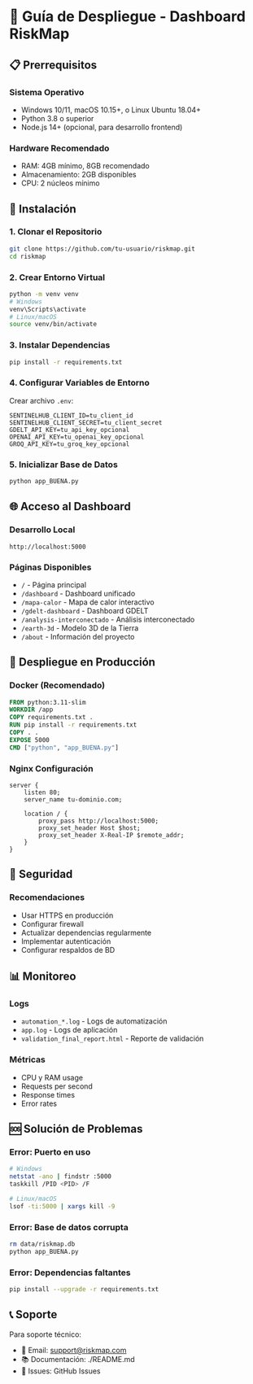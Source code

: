 # 🚀 Guía de Despliegue - Dashboard RiskMap

## 📋 Prerrequisitos

### Sistema Operativo
- Windows 10/11, macOS 10.15+, o Linux Ubuntu 18.04+
- Python 3.8 o superior
- Node.js 14+ (opcional, para desarrollo frontend)

### Hardware Recomendado
- RAM: 4GB mínimo, 8GB recomendado
- Almacenamiento: 2GB disponibles
- CPU: 2 núcleos mínimo

## 🔧 Instalación

### 1. Clonar el Repositorio
```bash
git clone https://github.com/tu-usuario/riskmap.git
cd riskmap
```

### 2. Crear Entorno Virtual
```bash
python -m venv venv
# Windows
venv\Scripts\activate
# Linux/macOS
source venv/bin/activate
```

### 3. Instalar Dependencias
```bash
pip install -r requirements.txt
```

### 4. Configurar Variables de Entorno
Crear archivo `.env`:
```env
SENTINELHUB_CLIENT_ID=tu_client_id
SENTINELHUB_CLIENT_SECRET=tu_client_secret
GDELT_API_KEY=tu_api_key_opcional
OPENAI_API_KEY=tu_openai_key_opcional
GROQ_API_KEY=tu_groq_key_opcional
```

### 5. Inicializar Base de Datos
```bash
python app_BUENA.py
```

## 🌐 Acceso al Dashboard

### Desarrollo Local
```
http://localhost:5000
```

### Páginas Disponibles
- `/` - Página principal
- `/dashboard` - Dashboard unificado
- `/mapa-calor` - Mapa de calor interactivo
- `/gdelt-dashboard` - Dashboard GDELT
- `/analysis-interconectado` - Análisis interconectado
- `/earth-3d` - Modelo 3D de la Tierra
- `/about` - Información del proyecto

## 🚀 Despliegue en Producción

### Docker (Recomendado)
```dockerfile
FROM python:3.11-slim
WORKDIR /app
COPY requirements.txt .
RUN pip install -r requirements.txt
COPY . .
EXPOSE 5000
CMD ["python", "app_BUENA.py"]
```

### Nginx Configuración
```nginx
server {
    listen 80;
    server_name tu-dominio.com;
    
    location / {
        proxy_pass http://localhost:5000;
        proxy_set_header Host $host;
        proxy_set_header X-Real-IP $remote_addr;
    }
}
```

## 🔐 Seguridad

### Recomendaciones
- Usar HTTPS en producción
- Configurar firewall
- Actualizar dependencias regularmente
- Implementar autenticación
- Configurar respaldos de BD

## 📊 Monitoreo

### Logs
- `automation_*.log` - Logs de automatización
- `app.log` - Logs de aplicación
- `validation_final_report.html` - Reporte de validación

### Métricas
- CPU y RAM usage
- Requests per second
- Response times
- Error rates

## 🆘 Solución de Problemas

### Error: Puerto en uso
```bash
# Windows
netstat -ano | findstr :5000
taskkill /PID <PID> /F

# Linux/macOS
lsof -ti:5000 | xargs kill -9
```

### Error: Base de datos corrupta
```bash
rm data/riskmap.db
python app_BUENA.py
```

### Error: Dependencias faltantes
```bash
pip install --upgrade -r requirements.txt
```

## 📞 Soporte

Para soporte técnico:
- 📧 Email: support@riskmap.com
- 📚 Documentación: ./README.md
- 🐛 Issues: GitHub Issues

